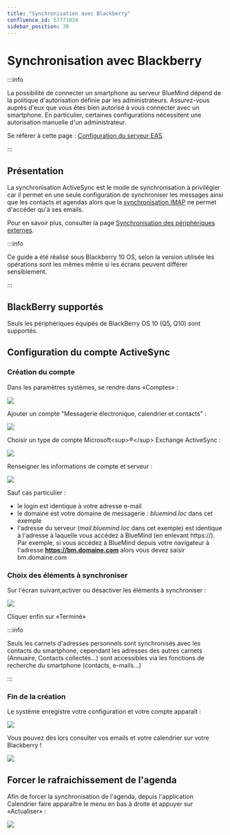 ```yaml
---
title: "Synchronisation avec Blackberry"
confluence_id: 57771034
sidebar_position: 30
---
```

# Synchronisation avec Blackberry

:::info

La possibilité de connecter un smartphone au serveur BlueMind dépend de la politique d'autorisation définie par les administrateurs. Assurez-vous auprès d'eux que vous êtes bien autorisé à vous connecter avec un smartphone. En particulier, certaines configurations nécessitent une autorisation manuelle d'un administrateur.

Se référer à cette page : [Configuration du serveur EAS](../../Guide_de_l_administrateur/BlueMind_et_mobilite/Configuration_du_serveur_EAS.md).

:::

## Présentation

La synchronisation ActiveSync est le mode de synchronisation à privilégier car il permet en une seule configuration de synchroniser les messages ainsi que les contacts et agendas alors que la [synchronisation IMAP](./Synchronisation_IMAP_du_Blackberry.md) ne permet d'accéder qu'à ses emails.

Pour en savoir plus, consulter la page [Synchronisation des périphériques externes](./Configuration_des_peripheriques_mobiles.md).


:::info

Ce guide a été réalisé sous Blackberry 10 OS, selon la version utilisée les opérations sont les mêmes même si les écrans peuvent différer sensiblement.

:::

## BlackBerry supportés

Seuls les périphériques équipés de BlackBerry OS 10 (Q5, Q10) sont supportés.

## Configuration du compte ActiveSync

### Création du compte

Dans les paramètres systèmes, se rendre dans «Comptes» :

![](../../attachments/57771034/57771054.png)

Ajouter un compte "Messagerie électronique, calendrier et contacts" :

![](../../attachments/57771034/57771053.png)

Choisir un type de compte Microsoft&lt;sup>®&lt;/sup> Exchange ActiveSync :

![](../../attachments/57771034/57771052.png)

Renseigner les informations de compte et serveur :

![](../../attachments/57771034/57771044.png)

Sauf cas particulier :

- le login est identique à votre adresse e-mail
- le domaine est votre domaine de messagerie : *bluemind.loc* dans cet exemple
- l'adresse du serveur (*mail.bluemind.loc* dans cet exemple) est identique à l'adresse à laquelle vous accédez à BlueMind (en enlevant https://). Par exemple, si vous accédez à BlueMind depuis votre navigateur à l'adresse **https://bm.domaine.com** alors vous devez saisir bm.domaine.com


### Choix des éléments à synchroniser

Sur l'écran suivant,activer ou désactiver les éléments à synchroniser :

![](../../attachments/57771034/57771049.png)

Cliquer enfin sur «Terminé»


:::info

Seuls les carnets d'adresses personnels sont synchronisés avec les contacts du smartphone, cependant les adresses des autres carnets (Annuaire, Contacts collectés...) sont accessibles via les fonctions de recherche du smartphone (contacts, e-mails...)

:::

### Fin de la création

Le système enregistre votre configuration et votre compte apparaît :

![](../../attachments/57771034/57771045.png)

Vous pouvez dès lors consulter vos emails et votre calendrier sur votre Blackberry !

![](../../attachments/57771034/57771046.png)

## Forcer le rafraichissement de l'agenda

Afin de forcer la synchronisation de l'agenda, depuis l'application Calendrier faire apparaître le menu en bas à droite et appuyer sur «Actualiser» :

![](../../attachments/57771034/57771036.png)
